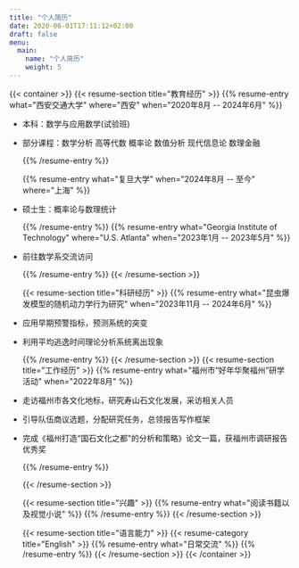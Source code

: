 ```yaml
---
title: "个人简历"
date: 2020-06-01T17:11:12+02:00
draft: false
menu:
  main:
    name: "个人简历"
    weight: 5
---
```

{{< container >}}
  {{< resume-section title="教育经历" >}}
    {{% resume-entry what="西安交通大学"
                    where="西安"
                    when="2020年8月 -- 2024年6月" %}}

* 本科：数学与应用数学(试验班)
* 部分课程：数学分析 高等代数 概率论 数值分析 现代信息论 数理金融

    {{% /resume-entry %}}

    {{% resume-entry what="复旦大学"
      when="2024年8月 -- 至今"
      where="上海" %}}
* 硕士生：概率论与数理统计

    {{% /resume-entry %}}
    {{% resume-entry what="Georgia Institute of Technology"
        where="U.S. Atlanta"
        when="2023年1月 -- 2023年5月" %}}
* 前往数学系交流访问

    {{% /resume-entry %}}
  {{< /resume-section >}}

  {{< resume-section title="科研经历" >}}
    {{% resume-entry what="昆虫爆发模型的随机动力学行为研究"
                        when="2023年11月 -- 2024年6月" %}}

- 应用早期预警指标，预测系统的突变
- 利用平均逃逸时间理论分析系统离出现象

    {{% /resume-entry %}}
  {{< /resume-section >}}
  {{< resume-section title="工作经历" >}}
    {{% resume-entry what="福州市“好年华聚福州”研学活动"
                        when="2022年8月" %}}

- 走访福州市各文化地标，研究寿山石文化发展，采访相关人员
- 引导队伍商议选题，分配研究任务，总领报告写作框架
- 完成《福州打造“国石文化之都"的分析和策略》论文一篇，获福州市调研报告优秀奖

    {{% /resume-entry %}}

  {{< /resume-section >}}
  
  {{< resume-section title="兴趣" >}}
    {{% resume-entry what="阅读书籍以及视觉小说" %}}
    {{% /resume-entry %}}
  {{< /resume-section >}}

  {{< resume-section title="语言能力" >}}
    {{< resume-category title="English" >}}
    {{% resume-entry what="日常交流" %}}
    {{% /resume-entry %}}
  {{< /resume-section >}}
  {{< /container >}}
